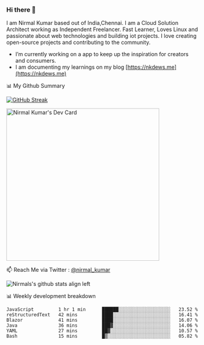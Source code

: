 ### Hi there 👋

 I am Nirmal Kumar based out of India,Chennai. I am a Cloud Solution Architect working as Independent Freelancer. Fast Learner, Loves Linux and passionate about web technologies and building iot projects. I love creating open-source projects and contributing to the community.

- I’m currently working on a app to keep up the inspiration for creators and consumers.
- I am documenting my learnings on my blog [https://nkdews.me](https://nkdews.me)


📊 My Github Summary

[![GitHub Streak](https://github-readme-streak-stats.herokuapp.com?user=nk-gears&theme=dark&hide_border=true&date_format=M%20j%5B%2C%20Y%5D)](https://git.io/streak-stats)

<a href="https://app.daily.dev/nirmal_kumar"><img src="https://api.daily.dev/devcards/a16cfcf02d384b16b41de71ce4d1d811.png?r=8ve" width="400" alt="Nirmal Kumar's Dev Card"/></a>

📫 Reach Me via  Twitter : [@nirmal_kumar](https://twitter.com/nirmal_kumar)

![Nirmals's github stats align left](https://github-readme-stats.vercel.app/api?username=nk-gears&show_icons=true)


📊 Weekly development breakdown

<!--START_SECTION:waka-->

```text
JavaScript         1 hr 1 min      ██████░░░░░░░░░░░░░░░░░░░   23.52 %
reStructuredText   42 mins         ████░░░░░░░░░░░░░░░░░░░░░   16.41 %
Blazor             41 mins         ████░░░░░░░░░░░░░░░░░░░░░   16.07 %
Java               36 mins         ███▓░░░░░░░░░░░░░░░░░░░░░   14.06 %
YAML               27 mins         ██▓░░░░░░░░░░░░░░░░░░░░░░   10.57 %
Bash               15 mins         █▒░░░░░░░░░░░░░░░░░░░░░░░   05.82 %
```

<!--END_SECTION:waka-->


